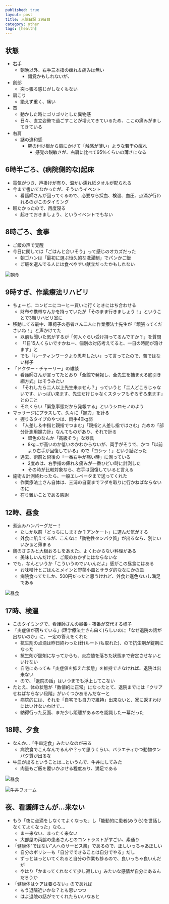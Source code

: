 ```yaml
---
published: true
layout: post
title: 入院日記 29日目
category: other
tags: [health]
---
```


## 状態

- 右手
  - 朝晩以外、右手三本指の痺れ＆痛みは無い
    - 錯覚かもしれないが、
- 創部
  - 突っ張る感じがしなくもない
- 肩こり
  - 絶えず重く、痛い
- 首
  - 動かした時にゴリゴリとした異物感
  - 日々、直立姿勢で過ごすことが増えてきているため、ここの痛みがましてきている 
- 右肩
  - 謎の違和感
    - 腕の付け根から肩にかけて「触感が薄い」ような若干の痺れ
      - 感覚の鋭敏さが、右肩に比べて95％くらいの薄さになる

## 6時半ごろ、(病院側的な)起床

- 電気がつき、声掛けが有り、温かい濡れ紙タオルが配られる
- 今まで書いてなかったが、そういうイベント
  - 看護師さんが回ってくるので、必要なら採血、検温、血圧、点滴が行われるのがこのタイミング
- 眠たかったので、再度寝る
  - 起きておきましょう、というイベントでもない

## 8時ごろ、食事

- ご飯の声で覚醒
- 今日に関しては「ごはんと合いそう」って感じのオカズだった
  - 朝ゴハンは「最初に選ぶ恒久的な洗濯制」でパンかご飯
  - ご飯を選んでる人には食べやすい献立だったかもしれない

![朝食](/images/other/photos/PXL_20250630_230145916.jpg)

## 9時すぎ、作業療法リハビリ

- ちょーど、コンビニにコーヒー買いに行くときにはち合わせる
  - 財布や携帯なんかを持っていたが「そのまま行きましょう！」ということで3階リハビリ室に
- 移動してる最中、車椅子の患者さん二人に作業療法士先生が「頑張ってくださいね！」と声かけてた
  - 以前も聞いた気がするが「何人ぐらい受け持ってるんですか？」を質問
  - 「1日15人くらいですかねー、個別の対応考えてると、一日の時間が溶けます」と
  - でも「ルーティンワークより思考したい」って言ってたので、苦ではない様子
- 「ドクター・チャーリー」の雑談
  - 看護師さんが言ってたとおり「全館で発報し、全先生を捕まえる底引き網方式」はそうみたい
  - 「それしたら二人以上先生来ません？」っていうと「二人どころじゃないです、いっぱい来ます、先生だけじゃなくスタッフもぞろぞろ来ます」とのこと
  - それくらい「緊急事態だから発報する」というシロモノのよう
- マッサージにプラスして、久々に「握力」を計る
  - 握りるタイプのやつは、両手40kg弱
  - 「人差し＆中指と親指でつまむ」「親指と人差し指ではさむ」ための「部分計測用握力計」なんてものがあり、それで計る
    - 銀色のなんか「高級そう」な器具
    - 8kg…が高いのか低いのかわからないが、両手がそうで、かつ「以前より右手が回復している」ので「ヨシッ！」という話だった
  - 過去、術前と術後の「一番右手が痛い時」に測っている
    - 2度めは、右手指の痺れ＆痛みが一番ひどい時に計測した
    - その時が比較対象なら、右手は回復していると言える
- 施術＆計測終わったら、一般エレベータまで送ってくれた
  - 作業療法士さん自体は、三浦の自室までフダを取りに行かねばならないのに
  - 在り難いことである感謝

## 12時、昼食

- 煮込みハンバーグだー！
  - たしか以前「どっちにしますか？アンケート」に選んだ気がする
  - 外食に飢えてるが、こんなに「動物性タンパク質」が出るなら、別にいいかぁと薄まる
- 鶏のささみと大根おろしをあえた、よくわからない料理がある
  - 美味しいんだけど、ご飯のおかずにはならないな
- でも、なんというか「こういうのでいいんだよ」感がこの昼食にはある
  - お味噌汁とごはんとメインと野菜小皿とサラダ的ななにかの皿
  - 病院食ってたしか、500円だったと思うけれど、外食と遜色ないし満足である

![昼食](/images/other/photos/PXL_20250701_025900206.jpg)

## 17時、検温

- このタイミングで、看護師さんの昼番・夜番が交代する様子
- 「炎症値が落ちている」(理学療法士さん曰く)らしいのに「なぜ退院の話が出ないのか」に、一定の答えをくれた
  - 抗生剤の点滴は昨日終わった(針(ルート)も取れた)、ので抗生剤が錠剤になった
  - 抗生剤が錠剤になってからも、炎症値を落ちた状態まで安定させないといけない
  - 自宅にあっても「炎症値を抑えた状態」を維持できなければ、退院は出来ない
  - ので、「退院の話」はいつまでも浮上してこない
- たとえ、体の状態が「数値的に正常」になったとて、退院までには「クリアせねばならない段階」がいくつかあるんだなーと
  - 病院的には、それを「自宅でも自力で維持」出来ないと、家に返すわけにはいけないわけで…
  - 納得行った反面、まだ少し距離があるのを認識した一幕だった

## 18時、夕食

- なんか…「牛皿定食」みたいなのが来る
  - 病院食でこんなんでるんや？って思うくらい、バラエティかつ動物タンパク質が出るな
- 牛皿が出るということは…というんで、牛丼にしてみた
  - 肉量もご飯を覆いかぶせる程度あり、満足である

![昼食](/images/other/photos/PXL_20250701_085624355.jpg)

![牛丼フォーム](/images/other/photos/PXL_20250701_090114868.jpg)

## 夜、看護師さんが…来ない

- もう「夜に点滴をしなくてよくなった」し「能動的に患者(みうら)を世話しなくてよくなった」なら…
  - まー来ない、まったく来ない
  - 大部屋の両脇の患者さんとのコントラストがすごい、素通り
- 「健康体”ではない”人へのサービス業」であるので、正しいっちゃあ正しい
  - 自分のポリシーも「自分でできることは自分でやる」だし
  - ずっとほっといてくれると自分の作業も捗るので、良いっちゃ良いんだが
  - やはり「かまってくれなくて少し寂しい」みたいな感情が自分にあるんだろうか
- 「健康体はケアは要らない」のであれば
  - もう退院近いかな？とも思いつつ
  - はよ退院の話がでてくれたらいいなぁと
